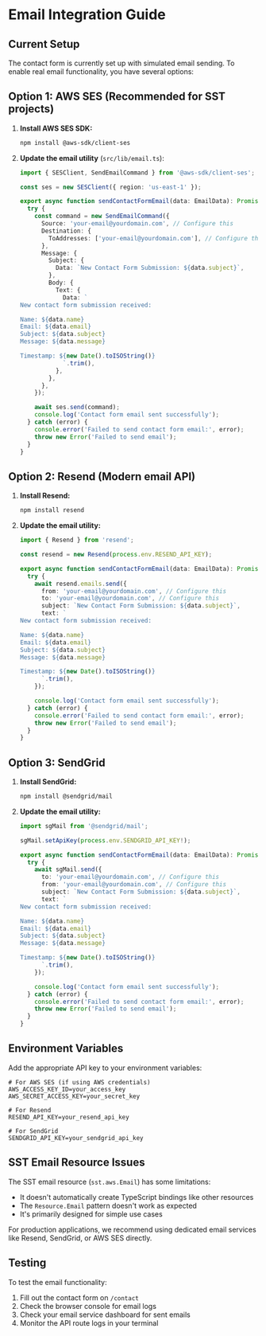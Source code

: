 # Email Integration Guide

## Current Setup

The contact form is currently set up with simulated email sending. To enable real email functionality, you have several options:

## Option 1: AWS SES (Recommended for SST projects)

1. **Install AWS SES SDK:**
   ```bash
   npm install @aws-sdk/client-ses
   ```

2. **Update the email utility** (`src/lib/email.ts`):
   ```typescript
   import { SESClient, SendEmailCommand } from '@aws-sdk/client-ses';

   const ses = new SESClient({ region: 'us-east-1' });

   export async function sendContactFormEmail(data: EmailData): Promise<void> {
     try {
       const command = new SendEmailCommand({
         Source: 'your-email@yourdomain.com', // Configure this
         Destination: {
           ToAddresses: ['your-email@yourdomain.com'], // Configure this
         },
         Message: {
           Subject: {
             Data: `New Contact Form Submission: ${data.subject}`,
           },
           Body: {
             Text: {
               Data: `
   New contact form submission received:

   Name: ${data.name}
   Email: ${data.email}
   Subject: ${data.subject}
   Message: ${data.message}

   Timestamp: ${new Date().toISOString()}
               `.trim(),
             },
           },
         },
       });

       await ses.send(command);
       console.log('Contact form email sent successfully');
     } catch (error) {
       console.error('Failed to send contact form email:', error);
       throw new Error('Failed to send email');
     }
   }
   ```

## Option 2: Resend (Modern email API)

1. **Install Resend:**
   ```bash
   npm install resend
   ```

2. **Update the email utility:**
   ```typescript
   import { Resend } from 'resend';

   const resend = new Resend(process.env.RESEND_API_KEY);

   export async function sendContactFormEmail(data: EmailData): Promise<void> {
     try {
       await resend.emails.send({
         from: 'your-email@yourdomain.com', // Configure this
         to: 'your-email@yourdomain.com', // Configure this
         subject: `New Contact Form Submission: ${data.subject}`,
         text: `
   New contact form submission received:

   Name: ${data.name}
   Email: ${data.email}
   Subject: ${data.subject}
   Message: ${data.message}

   Timestamp: ${new Date().toISOString()}
         `.trim(),
       });

       console.log('Contact form email sent successfully');
     } catch (error) {
       console.error('Failed to send contact form email:', error);
       throw new Error('Failed to send email');
     }
   }
   ```

## Option 3: SendGrid

1. **Install SendGrid:**
   ```bash
   npm install @sendgrid/mail
   ```

2. **Update the email utility:**
   ```typescript
   import sgMail from '@sendgrid/mail';

   sgMail.setApiKey(process.env.SENDGRID_API_KEY!);

   export async function sendContactFormEmail(data: EmailData): Promise<void> {
     try {
       await sgMail.send({
         to: 'your-email@yourdomain.com', // Configure this
         from: 'your-email@yourdomain.com', // Configure this
         subject: `New Contact Form Submission: ${data.subject}`,
         text: `
   New contact form submission received:

   Name: ${data.name}
   Email: ${data.email}
   Subject: ${data.subject}
   Message: ${data.message}

   Timestamp: ${new Date().toISOString()}
         `.trim(),
       });

       console.log('Contact form email sent successfully');
     } catch (error) {
       console.error('Failed to send contact form email:', error);
       throw new Error('Failed to send email');
     }
   }
   ```

## Environment Variables

Add the appropriate API key to your environment variables:

```env
# For AWS SES (if using AWS credentials)
AWS_ACCESS_KEY_ID=your_access_key
AWS_SECRET_ACCESS_KEY=your_secret_key

# For Resend
RESEND_API_KEY=your_resend_api_key

# For SendGrid
SENDGRID_API_KEY=your_sendgrid_api_key
```

## SST Email Resource Issues

The SST email resource (`sst.aws.Email`) has some limitations:
- It doesn't automatically create TypeScript bindings like other resources
- The `Resource.Email` pattern doesn't work as expected
- It's primarily designed for simple use cases

For production applications, we recommend using dedicated email services like Resend, SendGrid, or AWS SES directly.

## Testing

To test the email functionality:

1. Fill out the contact form on `/contact`
2. Check the browser console for email logs
3. Check your email service dashboard for sent emails
4. Monitor the API route logs in your terminal 